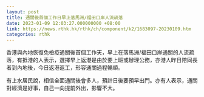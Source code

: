 ```yaml
---
layout: post
title: 通關後首個工作日早上落馬洲/福田口岸人流疏落
date: 2023-01-09 12:03:27.000000000 +08:00
link: https://news.rthk.hk/rthk/ch/component/k2/1683097-20230109.htm
categories: rthk
---
```


香港與內地恢復免檢疫通關後首個工作天，早上在落馬洲/福田口岸通關的人流疏落，有抵港的人表示，選擇早上返港是由於要上班或辦理公務，亦港人昨日陪同長者到內地後，今日返港返工，形容通關過程暢順。

有上水居民說，相信全面通關後會多人，預計日後要預早出門。亦有人表示，通關對經濟是好事，自己一向提前外出，影響不大。
